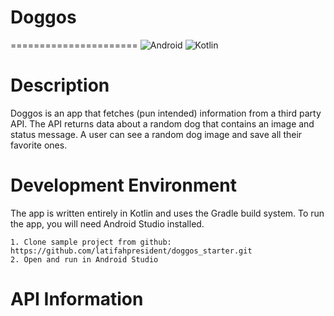 # Doggos
======================
![Android](https://img.shields.io/badge/Android-3DDC84?style=for-the-badge&logo=android&logoColor=white)  ![Kotlin](https://img.shields.io/badge/Kotlin-0095D5?&style=for-the-badge&logo=kotlin&logoColor=white)

# Description

Doggos is an app that fetches (pun intended) information from a third party API.
The API returns data about a random dog that contains an image and status message. A user
can see a random dog image and save all their favorite ones.

# Development Environment

The app is written entirely in Kotlin and uses the Gradle build system. To run the app, you will need Android Studio installed.

```
1. Clone sample project from github: https://github.com/latifahpresident/doggos_starter.git
2. Open and run in Android Studio
```

# API Information

